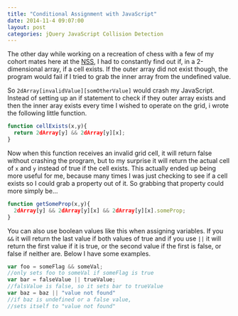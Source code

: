 ```yaml
---
title: "Conditional Assignment with JavaScript"
date: 2014-11-4 09:07:00
layout: post
categories: jQuery JavaScript Collision Detection
---
```


The other day while working on a recreation of chess with a few of my 
cohort mates here at the [NSS](http://nashvillesoftwareschool.com/), I had to constantly find out if,
in a 2-dimensional array, if a cell exists. If the outer array did not
exist though, the program would fail if I tried to grab the inner array
from the undefined value.

<span class="more"></span>

So `2dArray[invalidValue][somOtherValue]` would crash my JavaScript. 
Instead of setting up an if statement to check if they outer array exists
and then the inner aray exists every time I wished to operate on the grid,
i wrote the following little function.

```javascript
function cellExists(x,y){
  return 2dArray[y] && 2dArray[y][x];
}
```

Now when this function receives an invalid grid cell, it will return false
without crashing the program, but to my surprise it will return the actual
cell of `x` and `y` instead of true if the cell exists. This actually
ended up being more useful for me, because many times I was just checking 
to see if a cell exists so I could grab a property out of it.
So grabbing that property could more simply be...


```javascript
function getSomeProp(x,y){
  2dArray[y] && 2dArray[y][x] && 2dArray[y][x].someProp;
}
```

You can also use boolean values like this when assigning variables. If you
`&&` it will return the last value if both values of true and if you use 
`||` it will return the first value if it is true, or the second value if
the first is false, or false if neither are. Below I have some examples.

 
```javascript
var foo = someFlag && someVal;
//only sets foo to someVal if someFlag is true
var bar = falseValue || trueValue;
//falsValue is false, so it sets bar to trueValue
var baz = baz || "value not found"
//if baz is undefined or a false value,
//sets itself to "value not found"
```
